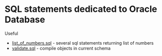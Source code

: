 # SQL statements dedicated to Oracle Database

Useful
* [list_of_numbers.sql](list_of_numbers.sql) - several sql statements returning list of numbers
* [validate.sql](validate.sql) - compile objects in current schema
